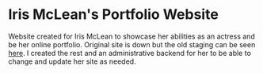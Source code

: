 # Iris McLean's Portfolio Website

Website created for Iris McLean to showcase her abilities as an actress and be her online portfolio. Original site is down but the old staging can be seen [here](http://irisstaging.herokuapp.com/). I created the rest and an administrative backend for her to be able to change and update her site as needed.